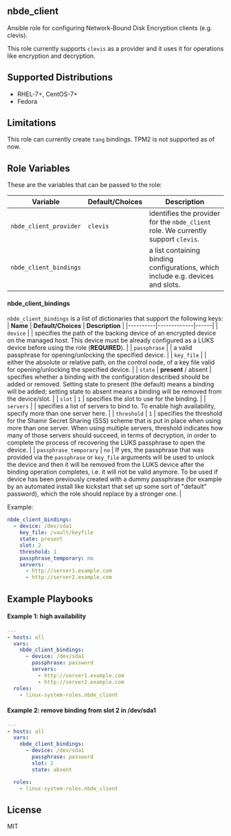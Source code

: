 nbde_client
-----------

Ansible role for configuring Network-Bound Disk Encryption clients (e.g. clevis).

This role currently supports `clevis` as a provider and it uses it for operations like encryption
and decryption.


Supported Distributions
-----------------------
* RHEL-7+, CentOS-7+
* Fedora


Limitations
-----------
This role can currently create `tang` bindings. TPM2 is not supported as of now.


Role Variables
--------------

These are the variables that can be passed to the role:


| **Variable** | **Default/Choices** | **Description** |
|----------|-------------|------|
| `nbde_client_provider` | `clevis`| identifies the provider for the `nbde_client` role. We currently support `clevis`.|
| `nbde_client_bindings` | | a list containing binding configurations, which include e.g. devices and slots. |


#### nbde_client_bindings
`nbde_client_bindings` is a list of dictionaries that support the following keys:
| **Name** | **Default/Choices** | **Description** |
|----------|-------------|------|
| `device` | | specifies the path of the backing device of an encrypted device on the managed host. This device must be already configured as a LUKS device before using the role (**REQUIRED**). |
| `passphrase` | | a valid passphrase for opening/unlocking the specified device. |
| `key_file` | | either the absolute or relative path, on the control node, of a key file valid for opening/unlocking the specified device. |
| `state` | **present** / absent | specifies whether a binding with the configuration described should be added or removed. Setting state to present (the default) means a binding will be added; setting state to absent means a binding will be removed from the device/slot. |
| `slot` | `1` | specifies the slot to use for the binding. |
| `servers` | |  specifies a list of servers to bind to. To enable high availability, specify more than one server here. |
| `threshold` | `1` | specifies the threshold for the Shamir Secret Sharing (SSS) scheme that is put in place when using more than one server. When using multiple servers, threshold indicates how many of those servers should succeed, in terms of decryption, in order to complete the process of recovering the LUKS passphrase to open the device. |
| `passphrase_temporary` | `no` | If yes, the passphrase that was provided via the `passphrase` or `key_file` arguments will be used to unlock the device and then it will be removed from the LUKS device after the binding operation completes, i.e. it will not be valid anymore. To be used if device has been previously created with a dummy passphrase (for example by an automated install like kickstart that set up some sort of "default" password), which the role should replace by a stronger one. |


Example:
```yaml
nbde_client_bindings:
  - device: /dev/sda1
    key_file: /vault/keyfile
    state: present
    slot: 2
    threshold: 1
    passphrase_temporary: no
    servers:
      - http://server1.example.com
      - http://server2.example.com
```

Example Playbooks
----------------
#### Example 1: high availability

```yaml
---
- hosts: all
  vars:
    nbde_client_bindings:
      - device: /dev/sda1
        passphrase: password
        servers:
          - http://server1.example.com
          - http://server2.example.com
  roles:
    - linux-system-roles.nbde_client
```

#### Example 2: remove binding from slot 2 in /dev/sda1
```yaml
---
- hosts: all
  vars:
    nbde_client_bindings:
      - device: /dev/sda1
        passphrase: password
        slot: 2
        state: absent

  roles:
    - linux-system-roles.nbde_client
```


License
-------

MIT
